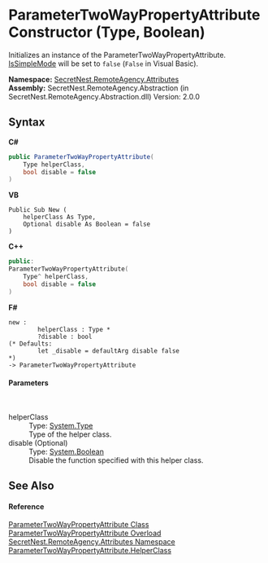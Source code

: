 # ParameterTwoWayPropertyAttribute Constructor (Type, Boolean)
 

Initializes an instance of the ParameterTwoWayPropertyAttribute. <a href="P_SecretNest_RemoteAgency_Attributes_ParameterTwoWayPropertyAttribute_IsSimpleMode">IsSimpleMode</a> will be set to `false` (`False` in Visual Basic).

**Namespace:**&nbsp;<a href="N_SecretNest_RemoteAgency_Attributes">SecretNest.RemoteAgency.Attributes</a><br />**Assembly:**&nbsp;SecretNest.RemoteAgency.Abstraction (in SecretNest.RemoteAgency.Abstraction.dll) Version: 2.0.0

## Syntax

**C#**<br />
``` C#
public ParameterTwoWayPropertyAttribute(
	Type helperClass,
	bool disable = false
)
```

**VB**<br />
``` VB
Public Sub New ( 
	helperClass As Type,
	Optional disable As Boolean = false
)
```

**C++**<br />
``` C++
public:
ParameterTwoWayPropertyAttribute(
	Type^ helperClass, 
	bool disable = false
)
```

**F#**<br />
``` F#
new : 
        helperClass : Type * 
        ?disable : bool 
(* Defaults:
        let _disable = defaultArg disable false
*)
-> ParameterTwoWayPropertyAttribute
```


#### Parameters
&nbsp;<dl><dt>helperClass</dt><dd>Type: <a href="https://docs.microsoft.com/dotnet/api/system.type" target="_blank">System.Type</a><br />Type of the helper class.</dd><dt>disable (Optional)</dt><dd>Type: <a href="https://docs.microsoft.com/dotnet/api/system.boolean" target="_blank">System.Boolean</a><br />Disable the function specified with this helper class.</dd></dl>

## See Also


#### Reference
<a href="T_SecretNest_RemoteAgency_Attributes_ParameterTwoWayPropertyAttribute">ParameterTwoWayPropertyAttribute Class</a><br /><a href="Overload_SecretNest_RemoteAgency_Attributes_ParameterTwoWayPropertyAttribute__ctor">ParameterTwoWayPropertyAttribute Overload</a><br /><a href="N_SecretNest_RemoteAgency_Attributes">SecretNest.RemoteAgency.Attributes Namespace</a><br /><a href="P_SecretNest_RemoteAgency_Attributes_ParameterTwoWayPropertyAttribute_HelperClass">ParameterTwoWayPropertyAttribute.HelperClass</a><br />